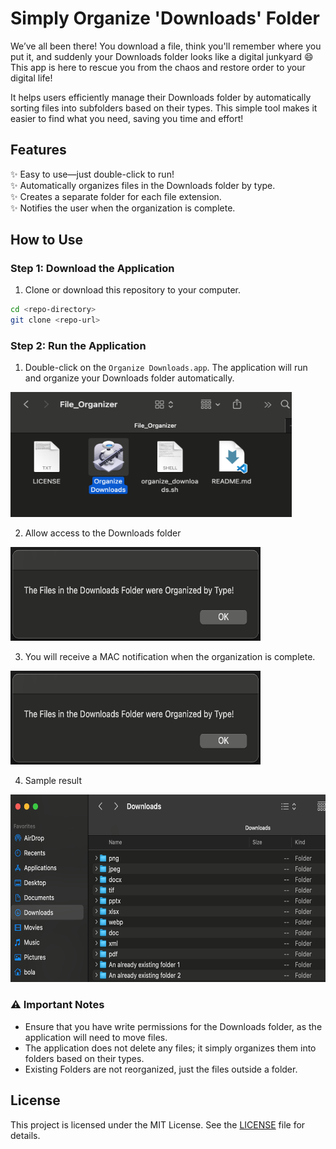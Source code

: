 # Simply Organize 'Downloads' Folder

We’ve all been there! You download a file, think you'll remember where you put it, and suddenly your Downloads folder looks like a digital junkyard 😄 This app is here to rescue you from the chaos and restore order to your digital life!

It helps users efficiently manage their Downloads folder by automatically sorting files into subfolders based on their types. This simple tool makes it easier to find what you need, saving you time and effort!


## Features
✨ Easy to use—just double-click to run!<br> 
✨ Automatically organizes files in the Downloads folder by type.<br>
✨ Creates a separate folder for each file extension.<br>
✨ Notifies the user when the organization is complete.<br>



## How to Use

### Step 1: Download the Application
1. Clone or download this repository to your computer.
```bash
cd <repo-directory>
git clone <repo-url>
```
### Step 2: Run the Application
1. Double-click on the `Organize Downloads.app`. The application will run and organize your Downloads folder automatically.
<img src="double_click_app.png" alt="Double Click" height="200" width="450" />

2. Allow access to the Downloads folder
<img src="result_message_sample.png" alt="pop-up result message" height="150" width="400" />

3. You will receive a MAC notification when the organization is complete.
<img src="result_message_sample.png" alt="pop-up result message" height="150" width="400" />

4. Sample result
<img src="organized_results_sample.png" alt="Double Click" height="300" width="550" />

### ⚠️ Important Notes 
- Ensure that you have write permissions for the Downloads folder, as the application will need to move files.
- The application does not delete any files; it simply organizes them into folders based on their types.
- Existing Folders are not reorganized, just the files outside a folder.

## License
This project is licensed under the MIT License. See the [LICENSE](LICENSE) file for details.
